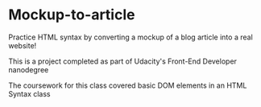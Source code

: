 # Mockup-to-article
Practice HTML syntax by converting a mockup of a blog article into a real website!

This is a project completed as part of Udacity's Front-End Developer nanodegree

The coursework for this class covered basic DOM elements in an HTML Syntax class


